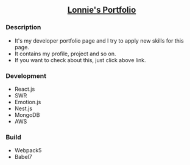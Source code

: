 
<h2 align="center">
  
  <a href="" target="_blank">Lonnie's Portfolio</a>
</h2>
<div align="center">
<!--   <img alt="Demo" src="" /> -->
</div>
<h3> Description </h3>
<ul>
  <li>It's my developer portfolio page and I try to apply new skills for this page.</li>
  <li>It contains my profile, project and so on.</li>
  <li>If you want to check about this, just click above link.</li>
</ul>
  
<h3> Development </h3>

<ul>
  <li>React.js</li>
  <li>SWR</li>
  <li>Emotion.js</li>
  <li>Nest.js</li>
  <li>MongoDB</li>
  <li>AWS </li>
</ul>

<h3> Build </h3>
<ul>
  <li>Webpack5</li>
  <li>Babel7</li>
</ul>


